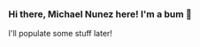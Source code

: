 ### Hi there, Michael Nunez here! I'm a bum 👋

I'll populate some stuff later!
<!--
I'm currently working at [StrideNYC](https://www.stridenyc.com/) -- An Agile consulting company based out of New York City.

Host of the [The Rabbit Hole -- The Definitive Developer's Podcast](https://www.stridenyc.com/podcasts)

I'm working on a Vue.js / Rails project at the moment. Vue is pretty good.

I currently volunteer for [The Knowledge House](https://www.theknowledgehouse.org/) once a week. 

Find me on: [Twitter](https://twitter.com/googlemike) -->
</div>
<!--
**Mnunez903/Mnunez903** is a ✨ _special_ ✨ repository because its `README.md` (this file) appears on your GitHub profile.

Here are some ideas to get you started:

- 🔭 I’m currently working on ...
- 🌱 I’m currently learning ...
- 👯 I’m looking to collaborate on ...
- 🤔 I’m looking for help with ...
- 💬 Ask me about ...
- 📫 How to reach me: ...
- 😄 Pronouns: ...
- ⚡ Fun fact: ...
-->

